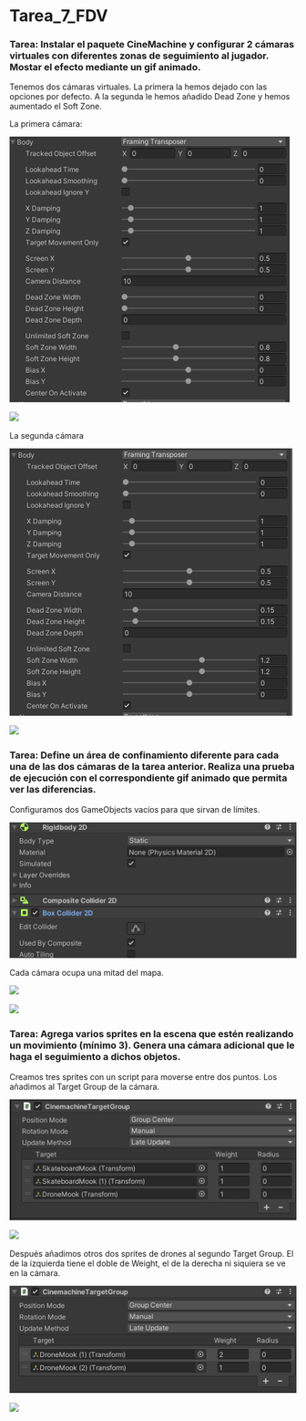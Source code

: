 # Tarea_7_FDV

### Tarea: Instalar el paquete CineMachine y configurar 2 cámaras virtuales con diferentes zonas de seguimiento al jugador. Mostar el efecto mediante un gif animado. 

Tenemos dos cámaras virtuales. La primera la hemos dejado con las opciones por defecto. A la segunda le hemos añadido Dead Zone y hemos aumentado el Soft Zone.

La primera cámara:

![](https://github.com/jsfabiani/Tarea_7_FDV/blob/main/screenshots/FDV_7_screenshot1.png)

![](https://github.com/jsfabiani/Tarea_7_FDV/blob/main/gifs/FDV_7_gif_1.gif)

La segunda cámara

![](https://github.com/jsfabiani/Tarea_7_FDV/blob/main/screenshots/FDV_7_screenshot_2.png)

![](https://github.com/jsfabiani/Tarea_7_FDV/blob/main/gifs/FDV_7_gif_2.gif)


### Tarea: Define un área de confinamiento diferente para cada una de las dos cámaras de la tarea anterior. Realiza una prueba de ejecución con el correspondiente gif animado que permita ver las diferencias.

Configuramos dos GameObjects vacíos para que sirvan de límites.

![](https://github.com/jsfabiani/Tarea_7_FDV/blob/main/screenshots/FDV_7_screenshot_3.png)

Cada cámara ocupa una mitad del mapa.

![](https://github.com/jsfabiani/Tarea_7_FDV/blob/main/gifs/FDV_7_gif_3.gif)

![](https://github.com/jsfabiani/Tarea_7_FDV/blob/main/gifs/FDV_7_gif_4.gif)


### Tarea: Agrega varios sprites en la escena que estén realizando un movimiento (mínimo 3). Genera una cámara adicional que le haga el seguimiento a dichos objetos.

Creamos tres sprites con un script para moverse entre dos puntos. Los añadimos al Target Group de la cámara.

![](https://github.com/jsfabiani/Tarea_7_FDV/blob/main/screenshots/FDV_7_screenshot_4.png)

![](https://github.com/jsfabiani/Tarea_7_FDV/blob/main/gifs/FDV_7_gif_5.gif)

Después añadimos otros dos sprites de drones al segundo Target Group. El de la izquierda tiene el doble de Weight, el de la derecha ni siquiera se ve en la cámara.

![](https://github.com/jsfabiani/Tarea_7_FDV/blob/main/screenshots/FDV_7_screenshot_5.png)

![](https://github.com/jsfabiani/Tarea_7_FDV/blob/main/gifs/FDV_7_gif_6.gif)
